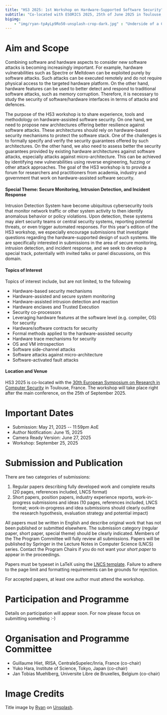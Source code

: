 ```yaml
---
title: "HS3 2025: 1st Workshop on Hardware-Supported Software Security"
subtitle: "Co-located with ESORICS 2025, 25th of June 2025 in Toulouse, FR."
bigimg:
    - "img/ryan-tpAyLp9Ro50-unsplash-crop-dark.jpg" : "Underside of a CPU with contacts (Land Grid Array) and some components visible. Photo by Ryan on Unsplash."
---
```


# Aim and Scope

Combining software and hardware aspects to consider new software attacks is
becoming increasingly important. For example, hardware vulnerabilities such
as Spectre or Meltdown can be exploited purely by software attacks.  Such
attacks can be executed remotely and do not require physical access to the
targeted hardware platform. On the other hand, hardware features can be
used to better detect and respond to traditional software attacks, such as
memory corruption. Therefore, it is necessary to study the security of
software/hardware interfaces in terms of attacks and defences.

The purpose of the HS3 workshop is to share experience, tools and
methodology on hardware-assisted software security. On one hand, we need to
propose new architectures offering better resilience against software
attacks. These architectures should rely on hardware-based security
mechanisms to protect the software stack. One of the challenges is to
formally specify and verify the security guarantees offered by such
architectures. On the other hand, we also need to assess better the
security guarantees provided by existing hardware architectures against
software attacks, especially attacks against micro-architecture. This can
be achieved by identifying new vulnerabilities using reverse engineering,
fuzzing or other attack approaches. The goal of the HS3 workshop is to
provide a forum for  researchers and practitioners from academia, industry
and government that work on hardware-assisted software security.

#### Special Theme: Secure Monitoring, Intrusion Detection, and Incident Response

Intrusion Detection System have become ubiquitous cybersecurity tools that
monitor network traffic or other system activity to then identify anomalous
behavior or policy violations. Upon detection, these systems may alert
security teams or central security systems, reporting potential threats, or
even trigger automated responses. For this year's edition of the HS3
workshop, we especially encourage submissions that investigate questions
regarding the hardware-supported design of such systems. We are
specifically interested in submissions in the area of secure monitoring,
intrusion detection, and incident response, and we seek to develop a
special track, potentially with invited talks or panel discussions, on this
domain.

#### Topics of Interest

Topics of interest include, but are not limited, to the following

* Hardware-based security mechanisms
* Hardware-assisted and secure system monitoring
* Hardware-assisted intrusion detection and reaction
* Hardware enclaves and Trusted Execution
* Security co-processors
* Leveraging hardware features at the software level (e.g. compiler, OS)
  for security
* Hardware/software contracts for security
* Formal methods applied to the hardware-assisted security
* Hardware trace mechanisms for security
* OS and VM introspection
* Software side-channel attacks
* Software attacks against micro-architecture
* Software-activated fault attacks

#### Location and Venue

HS3 2025 is co-located with the [30th European Symposium on Research in
Computer Security](https://esorics2025.sciencesconf.org/?lang=en) in
Toulouse, France. The workshop will take place right after the main
conference, on the 25th of September 2025.


# Important Dates

* Submission: May 21, 2025 -- 11:59pm AoE
* Author Notification: June 15, 2025
* Camera Ready Version: June 27, 2025
* Workshop: September 25, 2025


# Submission and Publication

There are two categories of submissions:

1. Regular papers describing fully developed work and complete results (20
   pages, references included, LNCS format)
2. Short papers, position papers, industry experience reports, work-in-
   progress submissions and ideas (10 pages, references included, LNCS
format; work-in-progress and idea submissions should clearly outline the
research hypothesis, evaluation strategy and potential impact)

All papers must be written in English and describe original work that has
not been published or submitted elsewhere. The submission category (regular
paper, short paper, special theme) should be clearly indicated. Members of
the The Program Committee will fully review all submissions.  Papers will
be published by Springer in the Lecture Notes in Computer Science (LNCS)
series. Contact the Program Chairs if you do not want your *short paper* to
appear in the proceedings.

Papers must be typeset in LaTeX using the [LNCS
template](https://www.springer.com/gp/computer-science/lncs/conference-proceedings-guidelines).
Failure to adhere to the page limit and formatting requirements can be
grounds for rejection.

For accepted papers, at least one author must attend the workshop.


# Participation and Programme

Details on participation will appear soon. For now please focus on
submitting something :-)


# Organisation and Programme Committee

* Guillaume Hiet, IRISA, CentraleSupelec/Inria, France (co-chair)
* Yuko Hara, Institute of Science, Tokyo, Japan (co-chair)
* Jan Tobias Muehlberg, Universite Libre de Bruxelles, Belgium (co-chair)


# Image Credits

Title image by <a
href="https://unsplash.com/@rioryan?utm_content=creditCopyText&utm_medium=referral&utm_source=unsplash">Ryan</a>
on <a
href="https://unsplash.com/photos/black-and-yellow-rubber-puzzle-mat-tpAyLp9Ro50?utm_content=creditCopyText&utm_medium=referral&utm_source=unsplash">Unsplash</a>.
 
